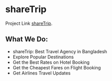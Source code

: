 # shareTrip

Project Link [shareTrip](https://sharetrip-authentication.web.app/).

## What We Do:

- shareTrip: Best Travel Agency in Bangladesh
- Explore Popular Destinations
- Get the Best Rates on Hotel Booking
- Get the Cheapest Fares on Flight Booking
- Get Airlines Travel Updates
